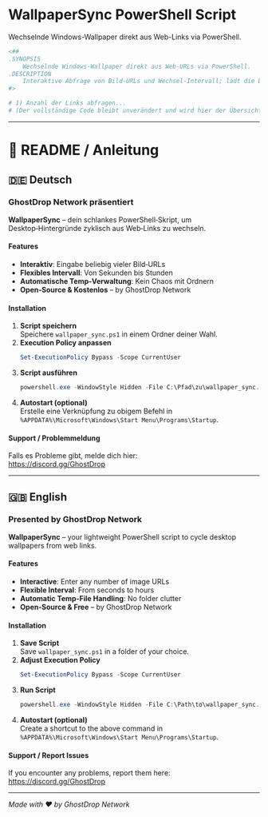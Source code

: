 # WallpaperSync PowerShell Script

Wechselnde Windows-Wallpaper direkt aus Web-Links via PowerShell.

```powershell
<##
.SYNOPSIS
    Wechselnde Windows-Wallpaper direkt aus Web-URLs via PowerShell.
.DESCRIPTION
    Interaktive Abfrage von Bild-URLs und Wechsel-Intervall; lädt die Bilder herunter und setzt sie als Hintergrund.
#>

# 1) Anzahl der Links abfragen...
# (Der vollständige Code bleibt unverändert und wird hier der Übersicht halber weggelassen.)
```

---

# 📘 README / Anleitung

## 🇩🇪 Deutsch

### GhostDrop Network präsentiert
**WallpaperSync** – dein schlankes PowerShell‑Skript, um Desktop‑Hintergründe zyklisch aus Web‑Links zu wechseln.

#### Features
- **Interaktiv**: Eingabe beliebig vieler Bild‑URLs
- **Flexibles Intervall**: Von Sekunden bis Stunden
- **Automatische Temp‑Verwaltung**: Kein Chaos mit Ordnern
- **Open‑Source & Kostenlos** – by GhostDrop Network

#### Installation
1. **Script speichern**  
   Speichere `wallpaper_sync.ps1` in einem Ordner deiner Wahl.
2. **Execution Policy anpassen**  
   ```powershell
   Set-ExecutionPolicy Bypass -Scope CurrentUser
   ```
3. **Script ausführen**  
   ```powershell
   powershell.exe -WindowStyle Hidden -File C:\Pfad\zu\wallpaper_sync.ps1
   ```
4. **Autostart (optional)**  
   Erstelle eine Verknüpfung zu obigem Befehl in `%APPDATA%\Microsoft\Windows\Start Menu\Programs\Startup`.

#### Support / Problemmeldung
Falls es Probleme gibt, melde dich hier:  
https://discord.gg/GhostDrop

---

## 🇬🇧 English

### Presented by GhostDrop Network
**WallpaperSync** – your lightweight PowerShell script to cycle desktop wallpapers from web links.

#### Features
- **Interactive**: Enter any number of image URLs
- **Flexible Interval**: From seconds to hours
- **Automatic Temp‑File Handling**: No folder clutter
- **Open‑Source & Free** – by GhostDrop Network

#### Installation
1. **Save Script**  
   Save `wallpaper_sync.ps1` in a folder of your choice.
2. **Adjust Execution Policy**  
   ```powershell
   Set-ExecutionPolicy Bypass -Scope CurrentUser
   ```
3. **Run Script**  
   ```powershell
   powershell.exe -WindowStyle Hidden -File C:\Path\to\wallpaper_sync.ps1
   ```
4. **Autostart (optional)**  
   Create a shortcut to the above command in `%APPDATA%\Microsoft\Windows\Start Menu\Programs\Startup`.

#### Support / Report Issues
If you encounter any problems, report them here:  
https://discord.gg/GhostDrop

---

*Made with ❤️ by GhostDrop Network*
